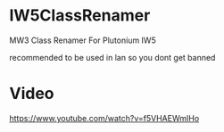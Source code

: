 # IW5ClassRenamer
MW3 Class Renamer For Plutonium IW5

recommended to be used in lan so you dont get banned

# Video
https://www.youtube.com/watch?v=f5VHAEWmIHo
